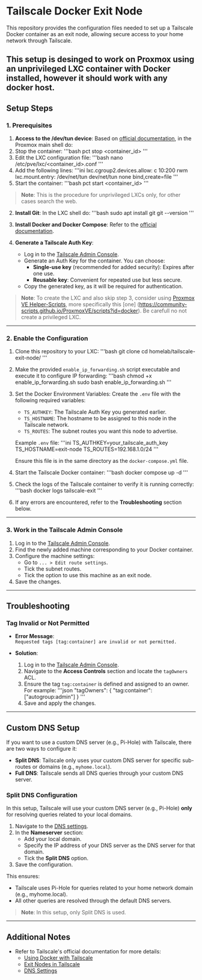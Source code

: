 # Tailscale Docker Exit Node

This repository provides the configuration files needed to set up a Tailscale Docker container as an exit node, allowing secure access to your home network through Tailscale.

This setup is desinged to work on Proxmox using an unprivileged LXC container with Docker installed, however it should work with any docker host.
---

## Setup Steps

### 1. Prerequisites
1. **Access to the /dev/tun device**:
  Based on [official documentation](https://tailscale.com/kb/1130/lxc-unprivileged), in the Proxmox main shell do:
  1. Stop the container:
     '''bash
     pct stop <container_id>
     '''
  2. Edit the LXC configuration file:
     '''bash
     nano /etc/pve/lxc/<container_id>.conf
     '''
  3. Add the following lines:
     '''ini
     lxc.cgroup2.devices.allow: c 10:200 rwm
     lxc.mount.entry: /dev/net/tun dev/net/tun none bind,create=file
     '''
  4. Start the container:
     '''bash
     pct start <container_id>
     '''
     
  > **Note**: This is the procedure for unprivileged LXCs only, for other cases search the web.   
     
2. **Install Git**:
  In the LXC shell do:
   '''bash
   sudo apt install git
   git --version
   '''
   
3. **Install Docker and Docker Compose**:
   Refer to the [official documentation](https://docs.docker.com/engine/install/debian/).

4. **Generate a Tailscale Auth Key**:
   - Log in to the [Tailscale Admin Console](https://login.tailscale.com/admin/settings/keys).
   - Generate an Auth Key for the container. You can choose:
     - **Single-use key** (recommended for added security): Expires after one use.
     - **Reusable key**: Convenient for repeated use but less secure.
   - Copy the generated key, as it will be required for authentication.
   

> **Note**: To create the LXC and also skip step 3, consider using [Proxmox VE Helper-Scripts](https://community-scripts.github.io/ProxmoxVE/scripts), more specifically this [one] (https://community-scripts.github.io/ProxmoxVE/scripts?id=docker). Be carefull no not create a privileged LXC.

---

### 2. Enable the Configuration
1. Clone this repository to your LXC:
   '''bash
   git clone <repository-url>
   cd homelab/tailscale-exit-node/
   '''

2. Make the provided `enable_ip_forwarding.sh` script executable and execute it to configure IP forwarding:
   '''bash
   chmod +x enable_ip_forwarding.sh
   sudo bash enable_ip_forwarding.sh
   '''
   
3. Set the Docker Environment Variables:
   Create the `.env` file with the following required variables:
   - `TS_AUTHKEY`: The Tailscale Auth Key you generated earlier.
   - `TS_HOSTNAME`: The hostname to be assigned to this node in the Tailscale network.
   - `TS_ROUTES`: The subnet routes you want this node to advertise.

   Example `.env` file:
   '''ini
   TS_AUTHKEY=your_tailscale_auth_key
   TS_HOSTNAME=exit-node
   TS_ROUTES=192.168.1.0/24
   '''

   Ensure this file is in the same directory as the `docker-compose.yml` file.

4. Start the Tailscale Docker container:
   '''bash
   docker compose up -d
   '''

5. Check the logs of the Tailscale container to verify it is running correctly:
   '''bash
   docker logs tailscale-exit
   '''

6. If any errors are encountered, refer to the **Troubleshooting** section below.

---

### 3. Work in the Tailscale Admin Console
1. Log in to the [Tailscale Admin Console](https://login.tailscale.com/admin/machines).
2. Find the newly added machine corresponding to your Docker container.
3. Configure the machine settings:
   - Go to `... > Edit route settings`.
   - Tick the subnet routes.
   - Tick the option to use this machine as an exit node.
4. Save the changes.

---

## Troubleshooting

### **Tag Invalid or Not Permitted**
- **Error Message**:  
  `Requested tags [tag:container] are invalid or not permitted.`

- **Solution**:
  1. Log in to the [Tailscale Admin Console](https://login.tailscale.com/admin/acls/file).
  2. Navigate to the **Access Controls** section and locate the `tagOwners` ACL.
  3. Ensure the tag `tag:container` is defined and assigned to an owner. For example:
     '''json
     "tagOwners": {
         "tag:container": ["autogroup:admin"]
     }
     '''
  4. Save and apply the changes.

---

## Custom DNS Setup

If you want to use a custom DNS server (e.g., Pi-Hole) with Tailscale, there are two ways to configure it:
- **Split DNS**: Tailscale only uses your custom DNS server for specific sub-routes or domains (e.g., `myhome.local`).
- **Full DNS**: Tailscale sends all DNS queries through your custom DNS server.

### Split DNS Configuration
In this setup, Tailscale will use your custom DNS server (e.g., Pi-Hole) **only** for resolving queries related to your local domains.

1. Navigate to the [DNS settings](https://login.tailscale.com/admin/dns).
2. In the **Nameserver** section:
   - Add your local domain.
   - Specify the IP address of your DNS server as the DNS server for that domain.
   - Tick the **Split DNS** option.
3. Save the configuration.

This ensures:
- Tailscale uses Pi-Hole for queries related to your home network domain (e.g., myhome.local).
- All other queries are resolved through the default DNS servers.

> **Note**: In this setup, only Split DNS is used.

---

## Additional Notes

- Refer to Tailscale's official documentation for more details:
  - [Using Docker with Tailscale](https://tailscale.com/kb/1282/docker)
  - [Exit Nodes in Tailscale](https://tailscale.com/kb/1103/exit-nodes)
  - [DNS Settings](https://tailscale.com/kb/1103/dns)
